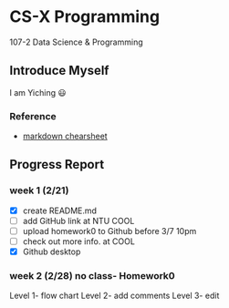 # CS-X Programming
107-2 Data Science & Programming

## Introduce Myself 
I am Yiching :smiley: 

### Reference
- [markdown chearsheet](https://github.com/adam-p/markdown-here/wiki/Markdown-Cheatsheet)

## Progress Report 

### week 1 (2/21)
- [x] create README.md 
- [ ] add GitHub link at NTU COOL
- [ ] upload homework0 to Github before 3/7 10pm
- [ ] check out more info. at COOL
- [x] Github desktop

### week 2 (2/28) no class- Homework0
Level 1- flow chart 
Level 2- add comments 
Level 3- edit
